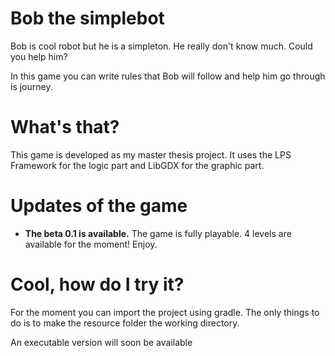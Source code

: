 # Bob the simplebot

Bob is cool robot but he is a simpleton. He really don't know much. Could you help him?

In this game you can write rules that Bob will follow and help him go through is journey.

# What's that?

This game is developed as my master thesis project. It uses the LPS Framework for the logic part and LibGDX for the graphic part.

# Updates of the game

- **The beta 0.1 is available.** The game is fully playable. 4 levels are available for the moment! Enjoy.

# Cool, how do I try it?

For the moment you can import the project using gradle. The only things to do is to make the resource folder the working directory.

 An executable version will soon be available
